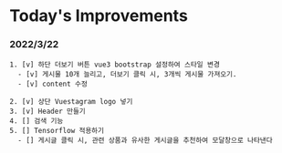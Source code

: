 # Today's Improvements

### 2022/3/22
    1. [v] 하단 더보기 버튼 vue3 bootstrap 설정하여 스타일 변경
      - [v] 게시물 10개 늘리고, 더보기 클릭 시, 3개씩 게시물 가져오기. 
      - [v] content 수정

    2. [v] 상단 Vuestagram logo 넣기
    3. [v] Header 만들기
    4. [] 검색 기능 
    5. [] Tensorflow 적용하기
      - [] 게시글 클릭 시, 관련 상품과 유사한 게시글을 추천하여 모달창으로 나타낸다
